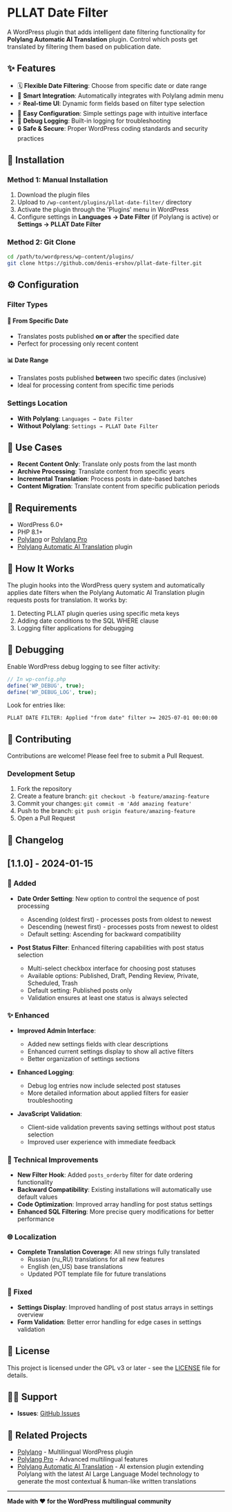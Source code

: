 # PLLAT Date Filter

A WordPress plugin that adds intelligent date filtering functionality for **Polylang Automatic AI Translation** plugin. Control which posts get translated by filtering them based on publication date.

## ✨ Features

- 🗓️ **Flexible Date Filtering**: Choose from specific date or date range
- 🎯 **Smart Integration**: Automatically integrates with Polylang admin menu
- ⚡ **Real-time UI**: Dynamic form fields based on filter type selection
- 🔧 **Easy Configuration**: Simple settings page with intuitive interface
- 📝 **Debug Logging**: Built-in logging for troubleshooting
- 🔒 **Safe & Secure**: Proper WordPress coding standards and security practices

## 🚀 Installation

### Method 1: Manual Installation
1. Download the plugin files
2. Upload to `/wp-content/plugins/pllat-date-filter/` directory
3. Activate the plugin through the 'Plugins' menu in WordPress
4. Configure settings in **Languages → Date Filter** (if Polylang is active) or **Settings → PLLAT Date Filter**

### Method 2: Git Clone
```bash
cd /path/to/wordpress/wp-content/plugins/
git clone https://github.com/denis-ershov/pllat-date-filter.git
```

## ⚙️ Configuration

### Filter Types

#### 📅 From Specific Date
- Translates posts published **on or after** the specified date
- Perfect for processing only recent content

#### 📊 Date Range
- Translates posts published **between** two specific dates (inclusive)
- Ideal for processing content from specific time periods

### Settings Location
- **With Polylang**: `Languages → Date Filter`
- **Without Polylang**: `Settings → PLLAT Date Filter`

## 🎯 Use Cases

- **Recent Content Only**: Translate only posts from the last month
- **Archive Processing**: Translate content from specific years
- **Incremental Translation**: Process posts in date-based batches
- **Content Migration**: Translate content from specific publication periods

## 🔧 Requirements

- WordPress 6.0+
- PHP 8.1+
- [Polylang](https://wordpress.org/plugins/polylang/) or [Polylang Pro](https://polylang.pro/)
- [Polylang Automatic AI Translation](https://www.epicwpsolutions.com/plugins/polylang-automatic-ai-translation/) plugin

## 📖 How It Works

The plugin hooks into the WordPress query system and automatically applies date filters when the Polylang Automatic AI Translation plugin requests posts for translation. It works by:

1. Detecting PLLAT plugin queries using specific meta keys
2. Adding date conditions to the SQL WHERE clause
3. Logging filter applications for debugging

## 🐛 Debugging

Enable WordPress debug logging to see filter activity:

```php
// In wp-config.php
define('WP_DEBUG', true);
define('WP_DEBUG_LOG', true);
```

Look for entries like:
```
PLLAT DATE FILTER: Applied "from date" filter >= 2025-07-01 00:00:00
```

## 🤝 Contributing

Contributions are welcome! Please feel free to submit a Pull Request.

### Development Setup
1. Fork the repository
2. Create a feature branch: `git checkout -b feature/amazing-feature`
3. Commit your changes: `git commit -m 'Add amazing feature'`
4. Push to the branch: `git push origin feature/amazing-feature`
5. Open a Pull Request

## 📝 Changelog

## [1.1.0] - 2024-01-15

### 🚀 Added
- **Date Order Setting**: New option to control the sequence of post processing
  - Ascending (oldest first) - processes posts from oldest to newest
  - Descending (newest first) - processes posts from newest to oldest
  - Default setting: Ascending for backward compatibility

- **Post Status Filter**: Enhanced filtering capabilities with post status selection
  - Multi-select checkbox interface for choosing post statuses
  - Available options: Published, Draft, Pending Review, Private, Scheduled, Trash
  - Default setting: Published posts only
  - Validation ensures at least one status is always selected

### ✨ Enhanced
- **Improved Admin Interface**: 
  - Added new settings fields with clear descriptions
  - Enhanced current settings display to show all active filters
  - Better organization of settings sections

- **Enhanced Logging**: 
  - Debug log entries now include selected post statuses
  - More detailed information about applied filters for easier troubleshooting

- **JavaScript Validation**:
  - Client-side validation prevents saving settings without post status selection
  - Improved user experience with immediate feedback

### 🔧 Technical Improvements
- **New Filter Hook**: Added `posts_orderby` filter for date ordering functionality
- **Backward Compatibility**: Existing installations will automatically use default values
- **Code Optimization**: Improved array handling for post status settings
- **Enhanced SQL Filtering**: More precise query modifications for better performance

### 🌐 Localization
- **Complete Translation Coverage**: All new strings fully translated
  - Russian (ru_RU) translations for all new features
  - English (en_US) base translations
  - Updated POT template file for future translations

### 🐛 Fixed
- **Settings Display**: Improved handling of post status arrays in settings overview
- **Form Validation**: Better error handling for edge cases in settings validation

## 📄 License

This project is licensed under the GPL v3 or later - see the [LICENSE](LICENSE) file for details.

## 🙋‍♂️ Support

- **Issues**: [GitHub Issues](https://github.com/denis-ershov/pllat-date-filter/issues)

## 🔗 Related Projects

- [Polylang](https://github.com/polylang/polylang) - Multilingual WordPress plugin
- [Polylang Pro](https://polylang.pro/) - Advanced multilingual features
- [Polylang Automatic AI Translation](https://www.epicwpsolutions.com/plugins/polylang-automatic-ai-translation/) - AI extension plugin extending Polylang with the latest AI Large Language Model technology to generate the most contextual & human-like written translations

---

**Made with ❤️ for the WordPress multilingual community**